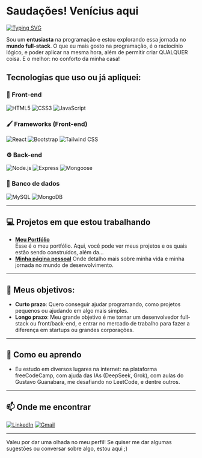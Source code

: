 # Saudações! Venícius aqui

[![Typing SVG](https://readme-typing-svg.demolab.com/?color=00FFFF&size=35&center=true&vCenter=true&width=1000&lines=Tenho+18+anos;Sou+do+litoral+brasileiro;Sou+dev+Full-Stack;I+Love+Coding+:%29)](https://git.io/typing-svg)

Sou um **entusiasta** na programação e estou explorando essa jornada no **mundo full-stack**. O que eu mais gosto na programação, é o raciocínio lógico, e poder aplicar na mesma hora, além de permitir criar QUALQUER coisa. E o melhor: no conforto da minha casa!

## Tecnologias que uso ou já apliquei:

### 🎨 Front-end
![HTML5](https://img.shields.io/badge/HTML5-E34F26?style=for-the-badge&logo=html5&logoColor=white)
![CSS3](https://img.shields.io/badge/CSS3-1572B6?style=for-the-badge&logo=css3&logoColor=white)
![JavaScript](https://img.shields.io/badge/JavaScript-F7DF1E?style=for-the-badge&logo=javascript&logoColor=black)

### 🖌️ Frameworks (Front-end)
![React](https://img.shields.io/badge/React-61DAFB?style=for-the-badge&logo=react&logoColor=black)
![Bootstrap](https://img.shields.io/badge/Bootstrap-7952B3?style=for-the-badge&logo=bootstrap&logoColor=white)
![Tailwind CSS](https://img.shields.io/badge/Tailwind_CSS-38B2AC?style=for-the-badge&logo=tailwind-css&logoColor=white)

### ⚙️ Back-end
![Node.js](https://img.shields.io/badge/Node.js-339933?style=for-the-badge&logo=nodedotjs&logoColor=white)
![Express](https://img.shields.io/badge/Express-000000?style=for-the-badge&logo=express&logoColor=white)
![Mongoose](https://img.shields.io/badge/Mongoose-880000?style=for-the-badge&logo=mongodb&logoColor=white)

### 🎲 Banco de dados
![MySQL](https://img.shields.io/badge/MySQL-4479A1?style=for-the-badge&logo=mysql&logoColor=white)
![MongoDB](https://img.shields.io/badge/MongoDB-47A248?style=for-the-badge&logo=mongodb&logoColor=white)

---

## 💻 Projetos em que estou trabalhando

- **[Meu Portfólio](https://veniciusportfolio.netlify.app)**  
Esse é o meu portfólio. Aqui, você pode ver meus projetos e os quais estão sendo construídos, além da...
- **[Minha página pessoal](https://veniciusdev.netlify.app)**
Onde detalho mais sobre minha vida e minha jornada no mundo de desenvolvimento.

---

## 🎯 Meus objetivos:

- **Curto prazo**: Quero conseguir ajudar programando, como projetos pequenos ou ajudando em algo mais simples.
- **Longo prazo**: Meu grande objetivo é me tornar um desenvolvedor full-stack ou front/back-end, e entrar no mercado de trabalho para fazer a diferença em startups ou grandes corporações.

---

## 📘 Como eu aprendo

- Eu estudo em diversos lugares na internet: na plataforma freeCodeCamp, com ajuda das IAs (DeepSeek, Grok), com aulas do Gustavo Guanabara, me desafiando no LeetCode, e dentre outros.

---

## 📫 Onde me encontrar

[![LinkedIn](https://img.shields.io/badge/LinkedIn-%230077B5.svg?style=for-the-badge&logo=linkedin&logoColor=white)](https://www.linkedin.com/in/venícius-silva-b05183357)
[![Gmail](https://img.shields.io/badge/Gmail-D14836?style=for-the-badge&logo=gmail&logoColor=white)](mailto:miguelsilva8v@gmail.com)

---

Valeu por dar uma olhada no meu perfil! Se quiser me dar algumas sugestões ou conversar sobre algo, estou aqui ;)
